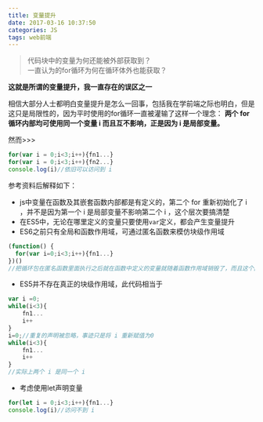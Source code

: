 ```yaml
---
title: 变量提升  
date: 2017-03-16 10:37:50  
categories: JS  
tags: web前端  
---
```


<blockquote class="blockquote-center">代码块中的变量为何还能被外部获取到？<br/>一直认为的for循环为何在循环体外也能获取？</blockquote>

__这就是所谓的变量提升，我一直存在的误区之一__

<!--more-->

相信大部分人士都明白变量提升是怎么一回事，包括我在学前端之际也明白，但是这只是局限性的，因为平时使用的for循环一直被灌输了这样一个理念： __两个 for 循环内部均可使用同一个变量 i 而且互不影响，正是因为 i 是局部变量。__

然而>>>
```javascript
for(var i = 0;i<3;i++){fn1...}
for(var i = 0;i<3;i++){fn2...}
console.log(i)//依旧可以访问到 i
```

参考资料后解释如下：

- js中变量在函数及其嵌套函数内部都是有定义的，第二个 for 重新初始化了 i ，并不是因为第一个 i 是局部变量不影响第二个 i ，这个层次要搞清楚
- 在ES5中，无论在哪里定义的变量只要使用`var`定义，都会产生变量提升
- ES6之前只有全局和函数作用域，可通过匿名函数来模仿块级作用域
    
```javascript
(function() {
  for(var i=0;i<3;i++){fn1...}
})()
//把循环包在匿名函数里面执行之后就在函数中定义的变量就随着函数作用域销毁了，而且这个匿名函数是个闭包，不妨碍它能够访问到作用域中的其他变量
```

- ES5并不存在真正的块级作用域，此代码相当于

```javascript
var i =0;
while(i<3){
    fn1...
    i++
}
i=0;//重复的声明被忽略，事迹只是将 i 重新赋值为0
while(i<3){
    fn1...
    i++
}
//实际上两个 i 是同一个 i
```

- 考虑使用let声明变量

```javascript
for(let i = 0;i<3;i++){fn1...}
console.log(i)//访问不到 i
```